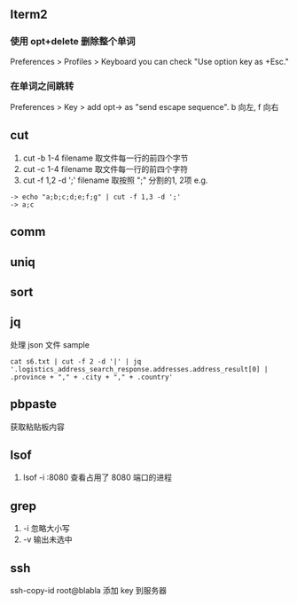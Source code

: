 ## Iterm2
### 使用 opt+delete 删除整个单词
Preferences > Profiles > Keyboard you can check "Use option key as +Esc."

### 在单词之间跳转
Preferences > Key > add opt-> as "send escape sequence". b 向左, f 向右

## cut
1. cut -b 1-4 filename 取文件每一行的前四个字节
2. cut -c 1-4 filename 取文件每一行的前四个字符
3. cut -f 1,2 -d ';' filename 取按照 ";" 分割的1, 2项
e.g.
```
-> echo "a;b;c;d;e;f;g" | cut -f 1,3 -d ';'
-> a;c
```

## comm

## uniq

## sort

## jq 
处理 json 文件
sample

```
cat s6.txt | cut -f 2 -d '|' | jq '.logistics_address_search_response.addresses.address_result[0] | .province + "," + .city + "," + .country'
```

## pbpaste
获取粘贴板内容

## lsof
1. lsof -i :8080 查看占用了 8080 端口的进程

## grep
1. -i 忽略大小写
2. -v 输出未选中

## ssh
ssh-copy-id root@blabla  添加 key 到服务器